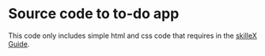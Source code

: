 # Source code to to-do app

This code only includes simple html and css code that requires in the [skilleX Guide](https://forum.skillex.lk/d/94-lets-build-a-simple-react-to-do-app).
